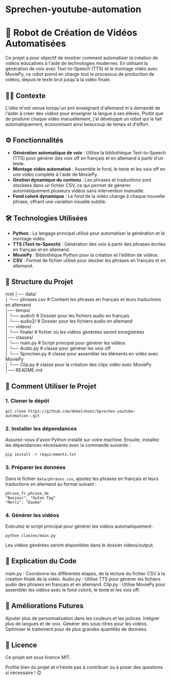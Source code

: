 # Sprechen-youtube-automation
# 🎥 Robot de Création de Vidéos Automatisées

Ce projet a pour objectif de montrer comment automatiser la création de vidéos éducatives à l'aide de technologies modernes. En utilisant la génération de voix avec Text-to-Speech (TTS) et le montage vidéo avec MoviePy, ce robot prend en charge tout le processus de production de vidéos, depuis le texte brut jusqu'à la vidéo finale.

## 🧑‍🏫 Contexte

L'idée m'est venue lorsqu'un ami enseignant d'allemand m'a demandé de l'aider à créer des vidéos pour enseigner la langue à ses élèves. Plutôt que de produire chaque vidéo manuellement, j'ai développé un robot qui le fait automatiquement, économisant ainsi beaucoup de temps et d'effort.

## ⚙️ Fonctionnalités

- **Génération automatique de voix** : Utilise la bibliothèque Text-to-Speech (TTS) pour générer des voix off en français et en allemand à partir d'un texte.
- **Montage vidéo automatisé** : Assemble le fond, le texte et les voix off en une vidéo complète à l'aide de MoviePy.
- **Gestion dynamique du contenu** : Les phrases et traductions sont stockées dans un fichier CSV, ce qui permet de générer automatiquement plusieurs vidéos sans intervention manuelle.
- **Fond coloré dynamique** : Le fond de la vidéo change à chaque nouvelle phrase, offrant une variation visuelle subtile.

## 🛠️ Technologies Utilisées

- **Python** : Le langage principal utilisé pour automatiser la génération et le montage vidéo.
- **TTS (Text-to-Speech)** : Génération des voix à partir des phrases écrites en français et en allemand.
- **MoviePy** : Bibliothèque Python pour la création et l'édition de vidéos.
- **CSV** : Format de fichier utilisé pour stocker les phrases en français et en allemand.

## 📁 Structure du Projet
root
│── data/\
│   └── phrases.csv             # Contient les phrases en français et leurs traductions en allemand\
│── temps/\
│   └── audio1/                     # Dossier pour les fichiers audio en français\
│   └── audio2/                     # Dossier pour les fichiers audio en allemand\
│── videos/\
│   └── finale/                 # fichier où les vidéos générées seront enregistrées\
│── classes/\
│   └── main.py                 # Script principal pour générer les vidéos\
│   └── Audio.py                  # classe pour générer les voix off\
│   └── Sprechen.py         # classe pour assembler les éléments en vidéo avec MoviePy\
│   └── Clip.py         # classe pour la création des clips vidéo avec MoviePy\
│── README.md  


## 🚀 Comment Utiliser le Projet

### 1. Cloner le dépôt

```shell
git clone https://github.com/dekelshoot/Sprechen-youtube-automation-.git
```


### 2. Installer les dépendances

Assurez-vous d'avoir Python installé sur votre machine. Ensuite, installez les dépendances nécessaires avec la commande suivante :

```shell
pip install -r requirements.txt
```

### 3. Préparer les données

Dans le fichier `data/phrases.csv`, ajoutez les phrases en français et leurs traductions en allemand au format suivant :

```csv
phrase_fr,phrase_de
"Bonjour", "Guten Tag"
"Merci", "Danke"
```

### 4. Générer les vidéos
Exécutez le script principal pour générer les vidéos automatiquement :

```shell
python classes/main.py
```
Les vidéos générées seront disponibles dans le dossier videos/output.

## 📖 Explication du Code
main.py : Coordonne les différentes étapes, de la lecture du fichier CSV à la création finale de la vidéo.
Audio.py : Utilise TTS pour générer les fichiers audio des phrases en français et en allemand.
Clip.py : Utilise MoviePy pour assembler les vidéos avec le fond coloré, le texte et les voix off.

## 🤖 Améliorations Futures
Ajouter plus de personnalisation dans les couleurs et les polices.
Intégrer plus de langues et de voix.
Générer des sous-titres pour les vidéos.
Optimiser le traitement pour de plus grandes quantités de données.

## 📝 Licence
Ce projet est sous licence MIT. 

Profite bien du projet et n’hésite pas à contribuer ou à poser des questions si nécessaire ! 😊

